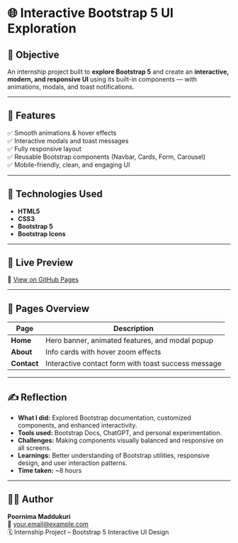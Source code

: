 # 🌐 Interactive Bootstrap 5 UI Exploration

## 🎯 Objective
An internship project built to **explore Bootstrap 5** and create an **interactive, modern, and responsive UI** using its built-in components — with animations, modals, and toast notifications.

---

## 🧩 Features
✅ Smooth animations & hover effects  
✅ Interactive modals and toast messages  
✅ Fully responsive layout  
✅ Reusable Bootstrap components (Navbar, Cards, Form, Carousel)  
✅ Mobile-friendly, clean, and engaging UI  

---

## 🧰 Technologies Used
- **HTML5**
- **CSS3**
- **Bootstrap 5**
- **Bootstrap Icons**

---

## 🚀 Live Preview
🔗 [View on GitHub Pages](https://yourusername.github.io/bootstrap-ui-interactive)

---

## 📘 Pages Overview
| Page | Description |
|------|--------------|
| **Home** | Hero banner, animated features, and modal popup |
| **About** | Info cards with hover zoom effects |
| **Contact** | Interactive contact form with toast success message |

---

## ✍️ Reflection
- **What I did:** Explored Bootstrap documentation, customized components, and enhanced interactivity.  
- **Tools used:** Bootstrap Docs, ChatGPT, and personal experimentation.  
- **Challenges:** Making components visually balanced and responsive on all screens.  
- **Learnings:** Better understanding of Bootstrap utilities, responsive design, and user interaction patterns.  
- **Time taken:** ~8 hours  

---

## 👩‍💻 Author
**Poornima Maddukuri**  
📧 your.email@example.com  
🗓️ Internship Project – Bootstrap 5 Interactive UI Design
